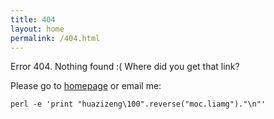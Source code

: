 ```yaml
---
title: 404
layout: home
permalink: /404.html
---
```


Error 404. Nothing found :( Where did you get that link?

Please go to [homepage](/en/) or email me:

    perl -e 'print "huazizeng\100".reverse("moc.liamg")."\n"'
